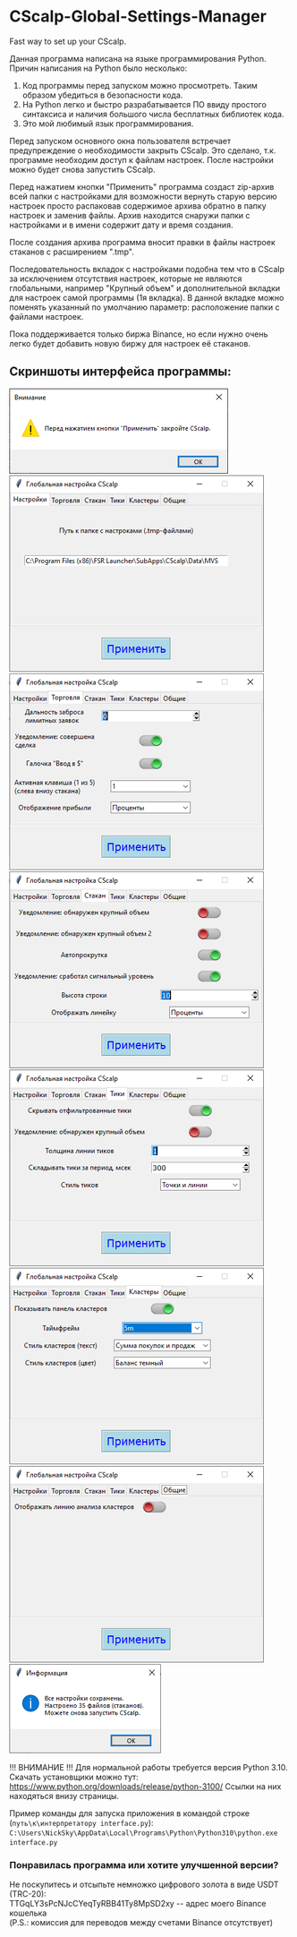 # CScalp-Global-Settings-Manager
Fast way to set up your CScalp.

Данная программа написана на языке программирования Python. Причин написания на Python было несколько:

1. Код программы перед запуском можно просмотреть. Таким образом убедиться в безопасности кода.
2. На Python легко и быстро разрабатывается ПО ввиду простого синтаксиса и наличия большого числа бесплатных библиотек кода.
3. Это мой любимый язык программирования. <br />

Перед запуском основного окна пользователя встречает предупреждение о необходимости закрыть CScalp. Это сделано, т.к. программе необходим доступ к файлам настроек. После настройки можно будет снова запустить CScalp.

Перед нажатием кнопки "Применить" программа создаст zip-архив всей папки с настройками для возможности вернуть старую версию настроек просто распаковав содержимое архива обратно в папку настроек и заменив файлы. Архив находится снаружи папки с настройками и в имени содержит дату и время создания.

После создания архива программа вносит правки в файлы настроек стаканов с расширением ".tmp".

Последовательность вкладок с настройками подобна тем что в CScalp за исключением отсутствия настроек, которые не являются глобальными, например "Крупный объем" и дополнительной вкладки для настроек самой программы (1я вкладка). В данной вкладке можно поменять указанный по умолчанию параметр: расположение папки с файлами настроек.

Пока поддерживается только биржа Binance, но если нужно очень легко будет добавить новую биржу для настроек её стаканов.

## Скриншоты интерфейса программы:

![alt text](https://github.com/NickSkyyer/CScalp-Global-Settings-Manager/blob/main/screenshots_of_program/1.png?raw=true)
![alt text](https://github.com/NickSkyyer/CScalp-Global-Settings-Manager/blob/main/screenshots_of_program/2.png?raw=true)
![alt text](https://github.com/NickSkyyer/CScalp-Global-Settings-Manager/blob/main/screenshots_of_program/3.png?raw=true)
![alt text](https://github.com/NickSkyyer/CScalp-Global-Settings-Manager/blob/main/screenshots_of_program/4.png?raw=true)
![alt text](https://github.com/NickSkyyer/CScalp-Global-Settings-Manager/blob/main/screenshots_of_program/5.png?raw=true)
![alt text](https://github.com/NickSkyyer/CScalp-Global-Settings-Manager/blob/main/screenshots_of_program/6.png?raw=true)
![alt text](https://github.com/NickSkyyer/CScalp-Global-Settings-Manager/blob/main/screenshots_of_program/7.png?raw=true)
![alt text](https://github.com/NickSkyyer/CScalp-Global-Settings-Manager/blob/main/screenshots_of_program/8.png?raw=true)

!!! ВНИМАНИЕ !!!
Для нормальной работы требуется версия Python 3.10. Скачать установщики можно тут:
https://www.python.org/downloads/release/python-3100/
Ссылки на них находяться внизу страницы.

Пример команды для запуска приложения в командой строке (``путь\к\интерпретатору interface.py``):
``C:\Users\NickSky\AppData\Local\Programs\Python\Python310\python.exe interface.py``

### Понравилась программа или хотите улучшенной версии?

Не поскупитесь и отсыпьте немножко цифрового золота в виде USDT (TRC-20): <br />
TTGqLY3sPcNJcCYeqTyRBB41Ty8MpSD2xy -- адрес моего Binance кошелька <br />
(P.S.: комиссия для переводов между счетами Binance отсутствует)
